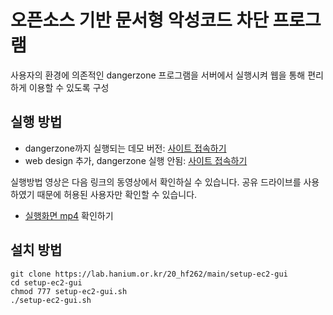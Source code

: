 # 오픈소스 기반 문서형 악성코드 차단 프로그램

사용자의 환경에 의존적인 dangerzone 프로그램을 서버에서 실행시켜 웹을 통해 편리하게 이용할 수 있도록 구성  

## 실행 방법
* dangerzone까지 실행되는 데모 버전: [사이트 접속하기](http://ec2-13-209-68-171.ap-northeast-2.compute.amazonaws.com:5000/)
* web design 추가, dangerzone 실행 안됨: [사이트 접속하기](http://ec2-52-78-218-146.ap-northeast-2.compute.amazonaws.com:5000/)

실행방법 영상은 다음 링크의 동영상에서 확인하실 수 있습니다. 공유 드라이브를 사용하였기 때문에 허용된 사용자만 확인할 수 있습니다.   
* [실행화면 mp4](https://drive.google.com/drive/folders/1ku7cOMkbfjbLHsrQ8Lhv1KWfaGFCSlRL?usp=sharing)  확인하기

## 설치 방법
```
git clone https://lab.hanium.or.kr/20_hf262/main/setup-ec2-gui  
cd setup-ec2-gui   
chmod 777 setup-ec2-gui.sh  
./setup-ec2-gui.sh
```